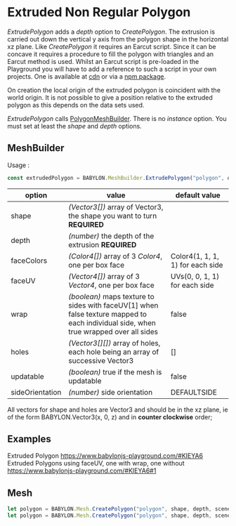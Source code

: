 # Extruded Non Regular Polygon
*ExtrudePolygon* adds a *depth* option to *CreatePolygon*. The extrusion is carried out down the vertical y axis from the polygon shape in the horizontal xz plane. Like *CreatePolygon* it requires an Earcut script. Since it can be concave it requires a procedure to fill the polygon with triangles and an Earcut method is used. Whilst an Earcut script is pre-loaded in the Playground you will have to add a reference to such a script in your own projects. One is available at [cdn](https://unpkg.com/earcut@2.1.1/dist/earcut.min.js) or via a [npm package](https://github.com/mapbox/earcut#install).

On creation the local origin of the extruded polygon is coincident with the world origin. It is not possible to give a position relative to the extruded polygon as this depends on the data sets used.

*ExtrudePolygon* calls [PolygonMeshBuilder](/How_To/polygonmeshbuilder). There is no *instance* option. You must set at least the _shape_ and _depth_ options. 

## MeshBuilder
Usage :
```javascript
const extrudedPolygon = BABYLON.MeshBuilder.ExtrudePolygon("polygon", options, scene); //scene is optional and defaults to the current scene
```

option|value|default value
--------|-----|-------------
shape|_(Vector3[])_  array of Vector3, the shape you want to turn **REQUIRED** |
depth|_(number)_  the depth of the extrusion **REQUIRED** |
faceColors|_(Color4[])_ array of 3 _Color4_, one per box face|Color4(1, 1, 1, 1) for each side
faceUV|_(Vector4[])_ array of 3 _Vector4_, one per box face| UVs(0, 0, 1, 1) for each side
wrap|_(boolean)_ maps texture to sides with faceUV[1] when false texture mapped to each individual side, when true wrapped over all sides |false
holes|_(Vector3[][])_  array of holes, each hole being an array of successive Vector3 | [] 
updatable|_(boolean)_ true if the mesh is updatable|false
sideOrientation|_(number)_ side orientation|DEFAULTSIDE

All vectors for shape and holes are Vector3 and should be in the xz plane, ie of the form BABYLON.Vector3(x, 0, z) and in **counter clockwise** order;

## Examples
Extruded Polygon https://www.babylonjs-playground.com/#KIEYA6
Extruded Polygons using faceUV, one with wrap, one without https://www.babylonjs-playground.com/#KIEYA6#1


## Mesh
```javascript
let polygon = BABYLON.Mesh.CreatePolygon("polygon", shape, depth, scene);
let polygon = BABYLON.Mesh.CreatePolygon("polygon", shape, depth, scene, holes, updatable, sideOrientation); //optional parameters after scene
```
